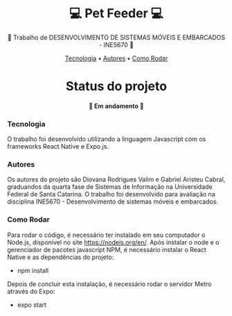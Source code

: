 <h1 align="center">💻 Pet Feeder 💻 </h1>
<p align="center">🚀 Trabalho de DESENVOLVIMENTO DE SISTEMAS MÓVEIS E EMBARCADOS - INE5670 🚀</p>
<p align="center">
 <a href="#tecnologias">Tecnologia</a> • 
 <a href="#autor">Autores</a> •
  <a href="#comorodar">Como Rodar</a>
</p>

<h1 align="center"> 
  Status do projeto
</h1>
<h4 align="center"> 🚀 Em andamento 🚀 </h4>

### Tecnologia

O trabalho foi desenvolvido utilizando a linguagem Javascript com os frameworks React Native e Expo.js.

### Autores

Os autores do projeto são Diovana Rodrigues Valim e Gabriel Aristeu Cabral, graduandos da quarta fase de Sistemas de Informação na Universidade Federal de Santa Catarina. O trabalho foi desenvolvido para avaliação na disciplina INE5670 - Desenvolvimento de sistemas móveis e embarcados.

### Como Rodar

Para rodar o código, é necessário ter instalado em seu computador o Node.js, disponível no site https://nodejs.org/en/. Após instalar o node e o gerenciador de pacotes javascript NPM, é necessário instalar o React Native e as dependências do projeto:

- npm install

Depois de concluir esta instalação, é necessário rodar o servidor Metro através do Expo:

- expo start
